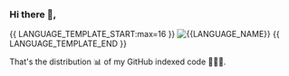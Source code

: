 ### Hi there 👋,

{{ LANGUAGE_TEMPLATE_START:max=16 }}
![{{LANGUAGE_NAME}}](https://img.shields.io/static/v1?style=flat-square&label=%E2%A0%80&color=555&labelColor={{LANGUAGE_COLOR:uri}}&message={{LANGUAGE_NAME:uri}}%EF%B8%B1{{LANGUAGE_PERCENT:uri}}%25)
{{ LANGUAGE_TEMPLATE_END }}

That's the distribution 📊 of my GitHub indexed code 👨🏽‍💻.
